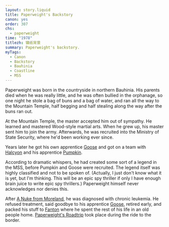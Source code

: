 ```yaml
---
layout: story.liquid
title: Paperweight's Backstory
canon: yes
order: 307
chs:
  - paperweight
time: "1978"
titlezh: 镇纸背景
summary: Paperweight's backstory.
myTags:
  - Canon
  - Backstory
  - Bauhinia
  - Coastline
  - MSS
---
```


Paperweight was born in the countryside in northern Bauhinia. His parents died when he was really little, and he was often bullied in the orphanage, so one night he stole a bag of buns and a bag of water, and ran all the way to the Mountain Temple, half begging and half stealing along the way after the buns ran out.

At the Mountain Temple, the master accepted him out of sympathy. He learned and mastered Wood-style martial arts. When he grew up, his master sent him to join the army. Afterwards, he was recruited into the Ministry of State Security, where he'd been working ever since.

Years later he got his own apprentice [Goose](/character/goose/) and got on a team with [Halcyon](/characters/halcyon/) and his apprentice [Pumpkin](/characters/pumpkin/).

According to dramatic whispers, he had created some sort of a legend in the MSS, before Pumpkin and Goose were recruited. The legend itself was highly classified and not to be spoken of. (Actually, I just don't know what it is yet, but I'm thinking. This will be an epic spy thriller if only I have enough brain juice to write epic spy thrillers.) Paperweight himself never acknowledges nor denies this.

After [A Nuke from Moreland](/stories/a-nuke-from-moreland/), he was diagnosed with chronic leukemia. He refused treatment, said goodbye to his apprentice [Goose](/characters/goose/), retired early, and packed his stuff to [Fanton](/world/fanton/) where he spent the rest of his life in an old people home. [Paperweight's Roadtrip](/stories/paperweights-roadtrip/) took place during the ride to the border.

